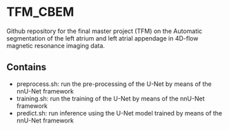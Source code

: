 # TFM_CBEM
Github repository for the final master project (TFM) on the Automatic segmentation of the left atrium and left atrial appendage in 4D-flow magnetic resonance imaging data.

## Contains
- preprocess.sh: run the pre-processing of the U-Net by means of the nnU-Net framework
- training.sh: run the training of the U-Net by means of the nnU-Net framework
- predict.sh: run inference using the U-Net model trained by means of the nnU-Net framework
